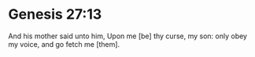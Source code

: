 # Genesis 27:13

And his mother said unto him, Upon me [be] thy curse, my son: only obey my voice, and go fetch me [them].